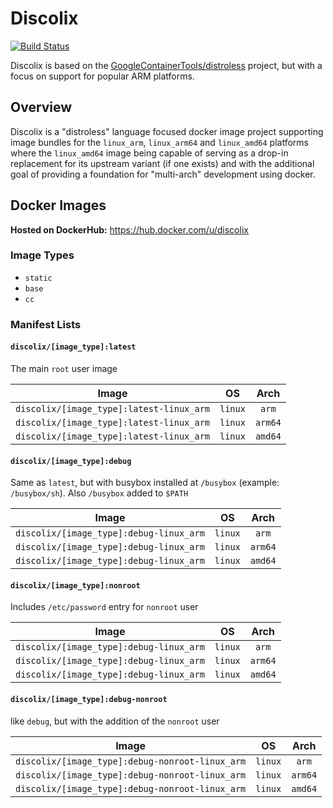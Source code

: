 Discolix
========
[![Build Status](https://travis-ci.org/discolix/discolix.svg?branch=master)](https://travis-ci.org/discolix/discolix)

Discolix is based on the 
[GoogleContainerTools/distroless](https://github.com/GoogleContainerTools/distroless) 
project, but with a focus on support for popular ARM platforms.

## Overview

Discolix is a "distroless" language focused docker image project supporting image
bundles for the `linux_arm`, `linux_arm64` and `linux_amd64` platforms where the
`linux_amd64` image being capable of serving as a drop-in replacement for its
upstream variant (if one exists) and with the additional goal of providing a 
foundation for "multi-arch" development using docker.

## Docker Images

**Hosted on DockerHub:** https://hub.docker.com/u/discolix

### Image Types
* `static`
* `base`
* `cc`

### Manifest Lists

#### `discolix/[image_type]:latest`

The main `root` user image

| **Image** | **OS** | **Arch** |
|-------|:--:|:----:|
| <nobr>`discolix/[image_type]:latest-linux_arm`</nobr> | `linux` | `arm` |
| <nobr>`discolix/[image_type]:latest-linux_arm`</nobr> | `linux` | `arm64` |
| <nobr>`discolix/[image_type]:latest-linux_arm`</nobr> | `linux` | `amd64` |

#### `discolix/[image_type]:debug`

Same as `latest`, but with busybox installed at `/busybox` (example: `/busybox/sh`). Also `/busybox` added to `$PATH`

| **Image** | **OS** | **Arch** |
|-------|:--:|:----:|
| <nobr>`discolix/[image_type]:debug-linux_arm`</nobr> | `linux` | `arm` |
| <nobr>`discolix/[image_type]:debug-linux_arm`</nobr> | `linux` | `arm64` |
| <nobr>`discolix/[image_type]:debug-linux_arm`</nobr> | `linux` | `amd64` |

#### `discolix/[image_type]:nonroot`

Includes `/etc/password` entry for `nonroot` user

| **Image** | **OS** | **Arch** |
|-------|:--:|:----:|
| <nobr>`discolix/[image_type]:debug-linux_arm`</nobr> | `linux` | `arm` |
| <nobr>`discolix/[image_type]:debug-linux_arm`</nobr> | `linux` | `arm64` |
| <nobr>`discolix/[image_type]:debug-linux_arm`</nobr> | `linux` | `amd64` |

#### `discolix/[image_type]:debug-nonroot`

like `debug`, but with the addition of the `nonroot` user

| **Image** | **OS** | **Arch** |
|-------|:--:|:----:|
| <nobr>`discolix/[image_type]:debug-nonroot-linux_arm`</nobr> | `linux` | `arm` |
| <nobr>`discolix/[image_type]:debug-nonroot-linux_arm`</nobr> | `linux` | `arm64` |
| <nobr>`discolix/[image_type]:debug-nonroot-linux_arm`</nobr> | `linux` | `amd64` |
